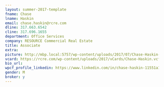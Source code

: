 ```yaml
---
layout: summer-2017-template 
fname: Chase
lname: Haskin
email: chase.haskin@rcre.com
dline: 317.663.6542
cline: 317.696.1655
department: Office Services
company: RESOURCE Commercial Real Estate
title: Associate
extra: 
picture: http://mbp.local:5757/wp-content/uploads/2017/07/Chase-Haskin-Circle-Colorx600.jpg
vcard: https://rcre.com/wp-content/uploads/2017/vCards/Chase-Haskin.vcf
bio_url: 
wpcf_profile_linkedin: https://www.linkedin.com/in/chase-haskin-11551a16/
gender: M
broker: y
---
```

